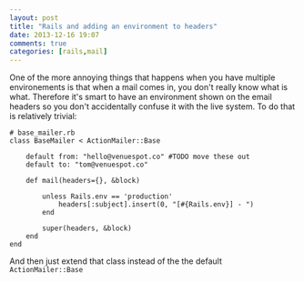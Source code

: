```yaml
---
layout: post
title: "Rails and adding an environment to headers"
date: 2013-12-16 19:07
comments: true
categories: [rails,mail]
---
```

One of the more annoying things that happens when you have multiple environements is that when a mail comes in, you don't really know what is what. Therefore it's smart to have an environment shown on the email headers so you don't accidentally confuse it with the live system. To do that is relatively trivial:

```
# base_mailer.rb
class BaseMailer < ActionMailer::Base

    default from: "hello@venuespot.co" #TODO move these out
    default to: "tom@venuespot.co"

    def mail(headers={}, &block)

        unless Rails.env == 'production'
            headers[:subject].insert(0, "[#{Rails.env}] - ")
        end

        super(headers, &block)
    end
end
```

And then just extend that class instead of the the default ```ActionMailer::Base```


